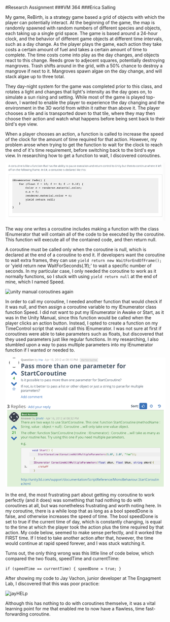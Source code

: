 #Research Assignment
###VM 364
###Erica Salling

My game, ReBirth, is a strategy game based a grid of objects with which the player can potentially interact. At the beginning of the game, the map is randomly spawned with random numbers of different species and objects, each taking up a single grid space. The game is based around a 24-hour clock, and the behavior of different game objects at different time intervals, such as a day change. As the player plays the game, each action they take costs a certain amount of fuel and takes a certain amount of time to complete. The time costs come into play as the day changes, and objects react to this change. Reeds grow to adjecent squares, potentially destroying mangroves. Trash shifts around in the grid, with a 50% chance to destroy a mangrove if next to it. Mangroves spawn algae on the day change, and will stack algae up to three total. 

They day-night system for the game was completed prior to this class, and rotates a light and changes that light's intensity as the day goes on, to simulate a sun rising and setting. While most of the game is played top-down, I wanted to enable the player to experience the day changing and the environment in the 3D world from within it rather than above it. The player chooses a tile and is transported down to that tile, where they may then choose their action and watch what happens before being sent back to their bird's eye view. 

When a player chooses an action, a function is called to increase the speed of the clock for the amount of time required for that action. However, my problem arose when trying to get the function to wait for the clock to reach the end of it's time requirement, before switching back to the bird's eye view. In researching how to get a function to wait, I discovered coroutines. 

![unity manual coroutines](unitymanual.png)

The way one writes a coroutine includes making a function with the class IEnumerator that will contain all of the code to be executed by the coroutine. This function will execute all of the contained code, and then return null.

A coroutine must be called only when the coroutine is null, which is declared at the end of a coroutine to end it. If developers want the coroutine to wait extra frames, they can use `yield return new WaitForEndOfFrame();` or 'yield return new WaitForSeconds(.1f);' to wait a specific number of seconds. In my particular case, I only needed the coroutine to work as it normally functions, so I stuck with using `yield return null` at the end of mine, which I named Speed. 

![unity manual coroutines again](unitymanuals.png)

In order to call my coroutine, I needed another function that would check if it was null, and then assign a coroutine variable to my IEnumerator class function Speed. I did not want to put my IEnumerator in Awake or Start, as it was in the Unity Manual, since this function would be called when the player clicks an action button. Instead, I opted to create a function on my TimeControl script that would call this IEnumerator. I was not sure at first if coroutines were able to take parameters such as floats, but discovered that they used parameters just like regular functions. In my researching, I also stumbled upon a way to pass multiple parameters into my IEnumerator function if I wanted or needed to. 

![unity forums](parameters.png)

In the end, the most frustrating part about getting my coroutine to work perfectly (and it does) was something that had nothing to do with coroutines at all, but was nonetheless frustrating and worth noting here. In my coroutine, there is a while loop that as long as a bool speedDone is false, and otherwise increases the speed of time. The bool speedDone is set to true if the current time of day, which is constantly changing, is equal to the time at which the player took the action plus the time required by that action. My code below, seemed to make sense perfectly, and it worked the FIRST time. If I tried to take another action after that, however, the time would continue at rapid speed forever, and I was stuck watching it. 

Turns out, the only thing wrong was this little line of code below, which compared the two floats, speedTime and currentTime:

`if (speedTime == currentTime) {
	speedDone = true;
}`

After showing my code to Jay Vachon, junior developer at The Engagment Lab, I discovered that this was poor practice:

![jayHELp](jayhelps.png)

Although this has nothing to do with coroutines themselve, it was a vital learning point for me that enabled me to now have a flawless, time fast-forwarding coroutine. 